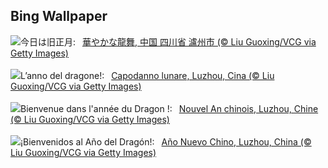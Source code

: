 ## Bing Wallpaper
![](https://www.bing.com/th?id=OHR.ChinaDragon_JA-JP6088029412_UHD.jpg&w=1000)今日は旧正月:&nbsp;&ensp;[華やかな龍舞, 中国 四川省 瀘州市 (© Liu Guoxing/VCG via Getty Images)](https://www.bing.com/th?id=OHR.ChinaDragon_JA-JP6088029412_UHD.jpg)
<br><br/>
![](https://www.bing.com/th?id=OHR.ChinaDragon_IT-IT5937378207_UHD.jpg&w=1000)L’anno del dragone!:&nbsp;&ensp;[Capodanno lunare, Luzhou, Cina (© Liu Guoxing/VCG via Getty Images)](https://www.bing.com/th?id=OHR.ChinaDragon_IT-IT5937378207_UHD.jpg)
<br><br/>
![](https://www.bing.com/th?id=OHR.ChinaDragon_FR-FR1214192528_UHD.jpg&w=1000)Bienvenue dans l'année du Dragon !:&nbsp;&ensp;[Nouvel An chinois, Luzhou, Chine (© Liu Guoxing/VCG via Getty Images)](https://www.bing.com/th?id=OHR.ChinaDragon_FR-FR1214192528_UHD.jpg)
<br><br/>
![](https://www.bing.com/th?id=OHR.ChinaDragon_ES-ES6591533646_UHD.jpg&w=1000)¡Bienvenidos al Año del Dragón!:&nbsp;&ensp;[Año Nuevo Chino, Luzhou, China (© Liu Guoxing/VCG via Getty Images)](https://www.bing.com/th?id=OHR.ChinaDragon_ES-ES6591533646_UHD.jpg)
<br><br/>
